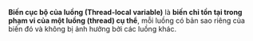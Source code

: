 **Biến cục bộ của luồng (Thread-local variable)** là **biến chỉ tồn tại trong phạm vi của một luồng (thread) cụ thể**, mỗi luồng có bản sao riêng của biến đó và không bị ảnh hưởng bởi các luồng khác.